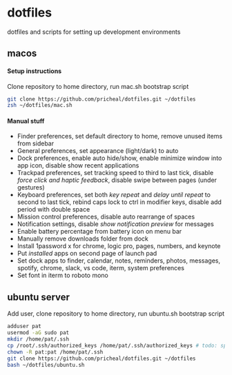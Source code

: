 # dotfiles

dotfiles and scripts for setting up development environments

## macos

#### Setup instructions

Clone repository to home directory, run mac.sh bootstrap script

```sh
git clone https://github.com/pricheal/dotfiles.git ~/dotfiles
zsh ~/dotfiles/mac.sh
```

#### Manual stuff

* Finder preferences, set default directory to home, remove unused items from sidebar
* General preferences, set appearance (light/dark) to auto
* Dock preferences, enable auto hide/show, enable minimize window into app icon, disable show recent applications
* Trackpad preferences, set tracking speed to third to last tick, disable *force click and haptic feedback*, disable swipe between pages (under gestures)
* Keyboard preferences, set both *key repeat* and *delay until repeat* to second to last tick, rebind caps lock to ctrl in modifier keys, disable add period with double space
* Mission control preferences, disable auto rearrange of spaces
* Notification settings, disable *show notification preview* for messages
* Enable battery percentage from battery icon on menu bar
* Manually remove downloads folder from dock
* Install 1password x for chrome, logic pro, pages, numbers, and keynote
* Put *installed* apps on second page of launch pad
* Set dock apps to finder, calendar, notes, reminders, photos, messages, spotify, chrome, slack, vs code, iterm, system preferences
* Set font in iterm to roboto mono

## ubuntu server

Add user, clone repository to home directory, run ubuntu.sh bootstrap script

```sh
adduser pat
usermod -aG sudo pat
mkdir /home/pat/.ssh
cp /root/.ssh/authorized_keys /home/pat/.ssh/authorized_keys # todo: specific for digital ocean, make generic system for managing ssh keys
chown -R pat:pat /home/pat/.ssh
git clone https://github.com/pricheal/dotfiles.git ~/dotfiles
bash ~/dotfiles/ubuntu.sh
```
